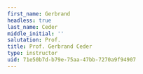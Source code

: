 ```yaml
---
first_name: Gerbrand
headless: true
last_name: Ceder
middle_initial: ''
salutation: Prof.
title: Prof. Gerbrand Ceder
type: instructor
uid: 71e50b7d-b79e-75aa-47bb-7270a9f94907
---
```

